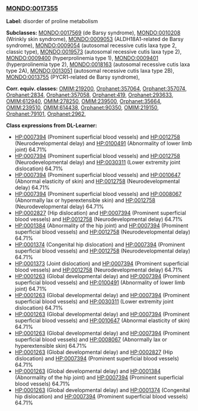 
### [MONDO:0017355](http://purl.obolibrary.org/obo/MONDO_0017355)
**Label:** disorder of proline metabolism

**Subclasses:** [MONDO:0017569](http://purl.obolibrary.org/obo/MONDO_0017569) (de Barsy syndrome), [MONDO:0010208](http://purl.obolibrary.org/obo/MONDO_0010208) (Wrinkly skin syndrome), [MONDO:0009053](http://purl.obolibrary.org/obo/MONDO_0009053) (ALDH18A1-related de Barsy syndrome), [MONDO:0009054](http://purl.obolibrary.org/obo/MONDO_0009054) (autosomal recessive cutis laxa type 2, classic type), [MONDO:0019573](http://purl.obolibrary.org/obo/MONDO_0019573) (autosomal recessive cutis laxa type 2), [MONDO:0009400](http://purl.obolibrary.org/obo/MONDO_0009400) (hyperprolinemia type 1), [MONDO:0009401](http://purl.obolibrary.org/obo/MONDO_0009401) (hyperprolinemia type 2), [MONDO:0018163](http://purl.obolibrary.org/obo/MONDO_0018163) (autosomal recessive cutis laxa type 2A), [MONDO:0013051](http://purl.obolibrary.org/obo/MONDO_0013051) (autosomal recessive cutis laxa type 2B), [MONDO:0013755](http://purl.obolibrary.org/obo/MONDO_0013755) (PYCR1-related de Barsy syndrome), 

**Corr. equiv. classes:** [OMIM:219200](http://purl.obolibrary.org/obo/OMIM_219200), [Orphanet:357064](http://www.orpha.net/ORDO/Orphanet_357064), [Orphanet:357074](http://www.orpha.net/ORDO/Orphanet_357074), [Orphanet:2834](http://www.orpha.net/ORDO/Orphanet_2834), [Orphanet:357058](http://www.orpha.net/ORDO/Orphanet_357058), [Orphanet:419](http://www.orpha.net/ORDO/Orphanet_419), [Orphanet:293633](http://www.orpha.net/ORDO/Orphanet_293633), [OMIM:612940](http://purl.obolibrary.org/obo/OMIM_612940), [OMIM:278250](http://purl.obolibrary.org/obo/OMIM_278250), [OMIM:239500](http://purl.obolibrary.org/obo/OMIM_239500), [Orphanet:35664](http://www.orpha.net/ORDO/Orphanet_35664), [OMIM:239510](http://purl.obolibrary.org/obo/OMIM_239510), [OMIM:614438](http://purl.obolibrary.org/obo/OMIM_614438), [Orphanet:90350](http://www.orpha.net/ORDO/Orphanet_90350), [OMIM:219150](http://purl.obolibrary.org/obo/OMIM_219150), [Orphanet:79101](http://www.orpha.net/ORDO/Orphanet_79101), [Orphanet:2962](http://www.orpha.net/ORDO/Orphanet_2962), 

**Class expressions from DL-Learner:**

- [HP:0007394](http://purl.obolibrary.org/obo/HP_0007394) (Prominent superficial blood vessels) and [HP:0012758](http://purl.obolibrary.org/obo/HP_0012758) (Neurodevelopmental delay) and [HP:0100491](http://purl.obolibrary.org/obo/HP_0100491) (Abnormality of lower limb joint) 64.71%
- [HP:0007394](http://purl.obolibrary.org/obo/HP_0007394) (Prominent superficial blood vessels) and [HP:0012758](http://purl.obolibrary.org/obo/HP_0012758) (Neurodevelopmental delay) and [HP:0030311](http://purl.obolibrary.org/obo/HP_0030311) (Lower extremity joint dislocation) 64.71%
- [HP:0007394](http://purl.obolibrary.org/obo/HP_0007394) (Prominent superficial blood vessels) and [HP:0010647](http://purl.obolibrary.org/obo/HP_0010647) (Abnormal elasticity of skin) and [HP:0012758](http://purl.obolibrary.org/obo/HP_0012758) (Neurodevelopmental delay) 64.71%
- [HP:0007394](http://purl.obolibrary.org/obo/HP_0007394) (Prominent superficial blood vessels) and [HP:0008067](http://purl.obolibrary.org/obo/HP_0008067) (Abnormally lax or hyperextensible skin) and [HP:0012758](http://purl.obolibrary.org/obo/HP_0012758) (Neurodevelopmental delay) 64.71%
- [HP:0002827](http://purl.obolibrary.org/obo/HP_0002827) (Hip dislocation) and [HP:0007394](http://purl.obolibrary.org/obo/HP_0007394) (Prominent superficial blood vessels) and [HP:0012758](http://purl.obolibrary.org/obo/HP_0012758) (Neurodevelopmental delay) 64.71%
- [HP:0001384](http://purl.obolibrary.org/obo/HP_0001384) (Abnormality of the hip joint) and [HP:0007394](http://purl.obolibrary.org/obo/HP_0007394) (Prominent superficial blood vessels) and [HP:0012758](http://purl.obolibrary.org/obo/HP_0012758) (Neurodevelopmental delay) 64.71%
- [HP:0001374](http://purl.obolibrary.org/obo/HP_0001374) (Congenital hip dislocation) and [HP:0007394](http://purl.obolibrary.org/obo/HP_0007394) (Prominent superficial blood vessels) and [HP:0012758](http://purl.obolibrary.org/obo/HP_0012758) (Neurodevelopmental delay) 64.71%
- [HP:0001373](http://purl.obolibrary.org/obo/HP_0001373) (Joint dislocation) and [HP:0007394](http://purl.obolibrary.org/obo/HP_0007394) (Prominent superficial blood vessels) and [HP:0012758](http://purl.obolibrary.org/obo/HP_0012758) (Neurodevelopmental delay) 64.71%
- [HP:0001263](http://purl.obolibrary.org/obo/HP_0001263) (Global developmental delay) and [HP:0007394](http://purl.obolibrary.org/obo/HP_0007394) (Prominent superficial blood vessels) and [HP:0100491](http://purl.obolibrary.org/obo/HP_0100491) (Abnormality of lower limb joint) 64.71%
- [HP:0001263](http://purl.obolibrary.org/obo/HP_0001263) (Global developmental delay) and [HP:0007394](http://purl.obolibrary.org/obo/HP_0007394) (Prominent superficial blood vessels) and [HP:0030311](http://purl.obolibrary.org/obo/HP_0030311) (Lower extremity joint dislocation) 64.71%
- [HP:0001263](http://purl.obolibrary.org/obo/HP_0001263) (Global developmental delay) and [HP:0007394](http://purl.obolibrary.org/obo/HP_0007394) (Prominent superficial blood vessels) and [HP:0010647](http://purl.obolibrary.org/obo/HP_0010647) (Abnormal elasticity of skin) 64.71%
- [HP:0001263](http://purl.obolibrary.org/obo/HP_0001263) (Global developmental delay) and [HP:0007394](http://purl.obolibrary.org/obo/HP_0007394) (Prominent superficial blood vessels) and [HP:0008067](http://purl.obolibrary.org/obo/HP_0008067) (Abnormally lax or hyperextensible skin) 64.71%
- [HP:0001263](http://purl.obolibrary.org/obo/HP_0001263) (Global developmental delay) and [HP:0002827](http://purl.obolibrary.org/obo/HP_0002827) (Hip dislocation) and [HP:0007394](http://purl.obolibrary.org/obo/HP_0007394) (Prominent superficial blood vessels) 64.71%
- [HP:0001263](http://purl.obolibrary.org/obo/HP_0001263) (Global developmental delay) and [HP:0001384](http://purl.obolibrary.org/obo/HP_0001384) (Abnormality of the hip joint) and [HP:0007394](http://purl.obolibrary.org/obo/HP_0007394) (Prominent superficial blood vessels) 64.71%
- [HP:0001263](http://purl.obolibrary.org/obo/HP_0001263) (Global developmental delay) and [HP:0001374](http://purl.obolibrary.org/obo/HP_0001374) (Congenital hip dislocation) and [HP:0007394](http://purl.obolibrary.org/obo/HP_0007394) (Prominent superficial blood vessels) 64.71%


